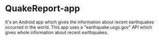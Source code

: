 # QuakeReport-app
It's an Android app which gives the information about recent earthquakes occurred in the world.
This app uses a "earthquake.usgs.gov" API which gives whole information about recent earthquakes.

